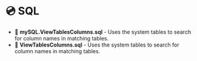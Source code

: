 # 💿 SQL

* 📜 **mySQL.ViewTablesColumns.sql** - Uses the system tables to search for column names in matching tables.
* 📜 **ViewTablesColumns.sql** - Uses the system tables to search for column names in matching tables.
